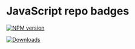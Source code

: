# JavaScript repo badges

[![NPM version](https://img.shields.io/npm/v/open-source-template.svg?style=flat-square)](https://npmjs.org/package/open-source-template)

[![Downloads](https://img.shields.io/npm/dm/template-cloudzero-open-source.svg?style=flat-square)](https://npmjs.org/package/template-cloudzero-open-source)